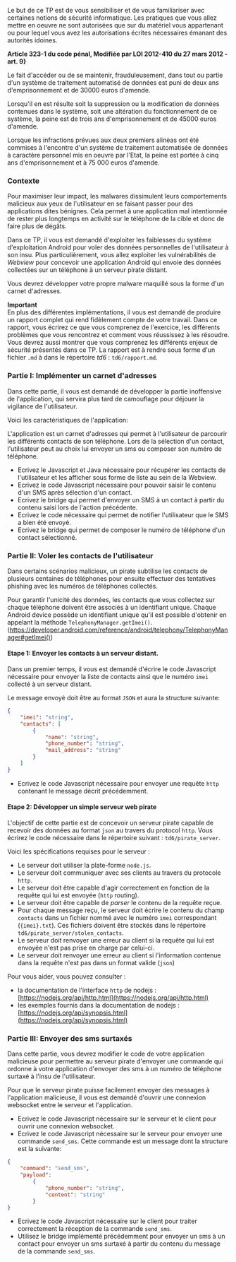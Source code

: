 
Le but de ce TP est de vous sensibiliser et de vous familiariser avec certaines notions de sécurité informatique.
Les pratiques que vous allez mettre en oeuvre ne sont autorisées que sur du matériel vous appartenant ou pour lequel
vous avez les autorisations écrites nécessaires émanant des autorités idoines.

**Article 323-1 du code pénal, Modifiée par LOI 2012-410 du 27 mars 2012 - art. 9}**

Le fait d'accéder ou de se maintenir, frauduleusement, dans tout ou partie d'un système de traitement automatisé de données est puni de deux ans d'emprisonnement et de 30000 euros d'amende.

Lorsqu'il en est résulte soit la suppression ou la modification de données contenues dans le système, soit une altération du fonctionnement de ce système, la peine est de trois ans d'emprisonnement et de 45000 euros d'amende.

Lorsque les infractions prévues aux deux premiers alinèas ont été commises à l'encontre d'un système de traitement automatisée de données à caractère personnel mis en oeuvre par l'Etat, la peine est portée à cinq ans d'emprisonnement et à 75 000 euros d'amende.

### Contexte

Pour maximiser leur impact, les malwares dissimulent leurs comportements malicieux aux yeux de l'utilisateur en 
se faisant passer pour des applications dites bénignes.
Cela permet à une application mal intentionnée de rester plus longtemps en activité sur le téléphone de la cible et donc
de faire plus de dégâts.

Dans ce TP, il vous est demandé d'exploiter les faiblesses du système d'exploitation Android pour
voler des données personnelles de l'utilisateur à son insu.
Plus particulièrement, vous allez exploiter les vulnérabilités de *Webview* pour concevoir une application Android
qui envoie des données collectées sur un téléphone à un serveur pirate distant.

Vous devrez développer votre propre malware maquillé sous la forme d'un carnet d'adresses.

**Important**\
En plus des différentes implémentations, il vous est demandé de produire un rapport complet qui rend fidèlement compte de votre travail.
Dans ce rapport, vous écrirez ce que vous comprenez de l'exercice, les différents problèmes que vous rencontrez et 
comment vous réussissez à les résoudre.
Vous devrez aussi montrer que vous comprenez les différents enjeux de sécurité 
présentés dans ce TP.
La rapport est à rendre sous forme d'un fichier `.md` à dans le répertoire *td6* : `td6/rapport.md`.


### Partie I: Implémenter un carnet d'adresses

Dans cette partie, il vous est demandé de développer la partie inoffensive de l'application, qui servira plus tard 
de camouflage pour déjouer la vigilance de l'utilisateur.

Voici les caractéristiques de l'application:

L'application est un carnet d'adresses qui permet à l'utilisateur de parcourir les différents contacts de son téléphone.
Lors de la sélection d'un contact, l'utilisateur peut au choix lui envoyer un sms ou composer son numéro de téléphone.

* Ecrivez le Javascript et Java nécessaire pour récupérer les contacts de l'utilisateur et les afficher sous forme de 
liste au sein de la Webview.
* Ecrivez le code Javascript nécessaire pour pouvoir saisir le contenu d'un SMS après sélection d'un contact.
* Ecrivez le bridge qui permet d'envoyer un SMS à un contact à partir du contenu saisi lors de l'action précédente.
* Ecrivez le code nécessaire qui permet de notifier l'utilisateur que le SMS a bien été envoyé.
* Ecrivez le bridge qui permet de composer le numéro de téléphone d'un contact sélectionné.


### Partie II: Voler les contacts de l'utilisateur

Dans certains scénarios malicieux, un pirate subtilise les contacts de plusieurs centaines de téléphones pour 
ensuite effectuer des tentatives phishing avec les numéros de téléphones collectés.
<!--
A partir du travail effectué lors du TD5, il vous est demandé de mettre à jour le code de votre application pour 
collecter les contacts de l'utilisateur.
-->

Pour garantir l'unicité des données, les contacts que vous collectez sur chaque téléphone doivent être associés
à un identifiant unique.
Chaque Android device possède un identifiant unique qu'il est possible d'obtenir en appelant la méthode 
`TelephonyManager.getImei()`. (https://developer.android.com/reference/android/telephony/TelephonyManager#getImei())

<!--
1. Ecrivez le code nécessaire pour implémenter le bridge qui permet de collecter les contacts de l'utilisateur dans 
le contexte de la *Webview*.
2. Ecrivez le bridge nécessaire qui permet de récupérer l'identifiant unique du téléphone dans le contexte de la Webview
-->

#### Etape 1: Envoyer les contacts à un serveur distant.

Dans un premier temps, il vous est demandé d'écrire le code Javascript nécessaire pour envoyer la liste de contacts
ainsi que le numéro `imei` collecté à un serveur distant.

Le message envoyé doit être au format `JSON` et aura la structure suivante:
```json
{
	"imei": "string",
	"contacts": [
		{
			"name": "string",
			"phone_number": "string",
			"mail_address": "string"
		}
	]
}
```

* Ecrivez le code Javascript nécessaire pour envoyer une requête `http` contenant le message décrit précédemment.

#### Etape 2: Développer un simple serveur web pirate

L'objectif de cette partie est de concevoir un serveur pirate capable de recevoir des données au format `json` au travers
du protocol `http`.
Vous écrirez le code nécessaire dans le répertoire suivant : `td6/pirate_server`.

Voici les spécifications requises pour le serveur : 

- Le serveur doit utiliser la plate-forme `node.js`.
- Le serveur doit communiquer avec ses clients au travers du protocole `http`.
- Le serveur doit être capable d'agir correctement en fonction de la requête qui lui est envoyée (`http` routing).
- Le serveur doit être capable de *parser* le contenu de la requête reçue.
- Pour chaque message reçu, le serveur doit écrire le contenu du champ `contacts` dans un fichier nommé avec le numéro
`imei` correspondant (`{imei}.txt`). Ces fichiers doivent être stockés dans le répertoire `td6/pirate_server/stolen_contacts`.
- Le serveur doit renvoyer une erreur au client si la requête qui lui est envoyée n'est pas prise en charge par celui-ci.
- Le serveur doit renvoyer une erreur au client si l'information contenue dans la requête n'est pas dans un format valide (`json`)

Pour vous aider, vous pouvez consulter :

- la documentation de l'interface `http` de nodejs : [https://nodejs.org/api/http.html](https://nodejs.org/api/http.html)
- les exemples fournis dans la documentation de nodejs : [https://nodejs.org/api/synopsis.html](https://nodejs.org/api/synopsis.html)

### Partie III: Envoyer des sms surtaxés

Dans cette partie, vous devrez modifier le code de votre application malicieuse pour permettre au serveur pirate d'envoyer
une commande qui ordonne à votre application d'envoyer des sms à un numéro de téléphone surtaxé à l'insu de l'utilisateur.

Pour que le serveur pirate puisse facilement envoyer des messages à l'application malicieuse, il vous est demandé d'ouvrir
une connexion websocket entre le serveur et l'application.

* Ecrivez le code Javascript nécessaire sur le serveur et le client pour ouvrir une connexion websocket.
* Ecrivez le code Javascript nécessaire sur le serveur pour envoyer une commande `send_sms`.
Cette commande est un message dont la structure est la suivante:
```json
{
	"command": "send_sms",
	"payload":
		{
			"phone_number": "string",
			"content": "string"
		}
}
```
* Ecrivez le code Javascript nécessaire sur le client pour traiter correctement la réception de la commande `send_sms`.
* Utilisez le bridge implémenté précédemment pour envoyer un sms à un contact pour envoyer un sms surtaxé à partir du 
contenu du message de la commande `send_sms`.
